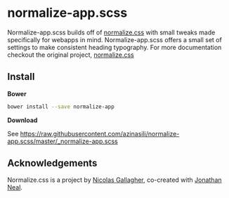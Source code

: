 # normalize-app.scss
Normalize-app.scss builds off of [normalize.css][normalize.css] with small
tweaks made specifically for webapps in mind. Normalize-app.scss offers a small
set of settings to make consistent heading typography. For more documentation
checkout the original project, [normalize.css][normalize.css]


## Install
**Bower**

```sh
bower install --save normalize-app
```

**Download**

See https://raw.githubusercontent.com/azinasili/normalize-app.scss/master/_normalize-app.scss


## Acknowledgements
Normalize.css is a project by [Nicolas Gallagher](https://github.com/necolas),
co-created with [Jonathan Neal](https://github.com/jonathantneal).


[normalize.css]: https://github.com/necolas/normalize.css
